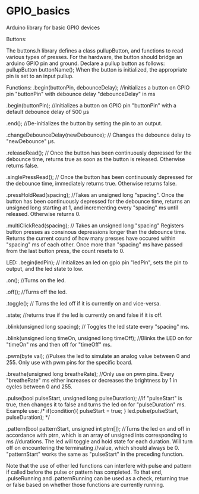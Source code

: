 # GPIO_basics
Arduino library for basic GPIO devices

Buttons:

The buttons.h library defines a class pullupButton, and functions to read various types of presses. For the hardware, the button should bridge an arduino GPIO pin and ground. 
Declare a pullup button as follows: pullupButton buttonName(); When the button is initialized, the appropriate pin is set to an input pullup.

Functions:
.begin(buttonPin, debounceDelay); //initializes a button on GPIO pin "buttonPin" with debounce delay "debounceDelay" in ms

.begin(buttonPin); //Initializes a button on GPIO pin "buttonPin" with a default debounce delay of 500 µs

.end(); //De-initializes the button by setting the pin to an output.

.changeDebounceDelay(newDebounce); // Changes the debounce delay to "newDebounce" µs.

.releaseRead(); // Once the button has been continuously depressed for the debounce time, returns true as soon as the button is released. Otherwise returns false.

.singlePressRead(); // Once the button has been continuously depressed for the debounce time, immediately returns true. Otherwise returns false.

.pressHoldRead(spacing); //Takes an unsigned long "spacing". Once the button has been continuously depressed for the debounce time, returns an unsigned long starting at 1, and incrementing every "spacing" ms until released. Otherwise returns 0.

.multiClickRead(spacing); // Takes an unsigned long "spacing" Registers button presses as consinous depressions longer than the debounce time. Returns the current cound of how many presses have occured within "spacing" ms of each other. Once more than "spacing" ms have passed from the last button press, the count resets to 0.








LED:
.begin(ledPin); // initializes an led on gpio pin "ledPin", sets the pin to output, and the led state to low. 

.on(); //Turns on the led.

.off(); //Turns off the led.

.toggle(); // Turns the led off if it is currently on and vice-versa.

.state; //returns true if the led is currently on and false if it is off.

.blink(unsigned long spacing); // Toggles the led state every "spacing" ms.

.blink(unsigned long timeOn, unsigned long timeOff); //Blinks the LED on for "timeOn" ms and then off for "timeOff" ms.

.pwm(byte val); //Pulses the led to simulate an analog value between 0 and 255. Only use with pwm pins for the specific board. 

.breathe(unsigned long breatheRate); //Only use on pwm pins. Every "breatheRate" ms either increases or decreases the brightness by 1 in cycles between 0 and 255.

.pulse(bool pulseStart, unsigned long pulseDuration); //If "pulseStart" is true, then changes it to false and turns the led on for "pulseDuration" ms. Example use:
/* if(condition){
      pulseStart = true;
   }
   led.pulse(pulseStart, pulseDuration);
*/

.pattern(bool patternStart, unsigned int ptrn[]); //Turns the led on and off in accordance with ptrn, which is an array of unsigned ints corresponding to ms 
                                                  //durations. The led will toggle and hold state for each duration. Will turn off on encountering the terminating 
                                                  //value, which should always be 0. "patternStart" works the same as "pulseStart" in the preceding function.
    


Note that the use of other led functions can interfere with pulse and pattern if called before the pulse or pattern has completed. To that end, .pulseRunning and .patternRunning can be used as a check, returning true or false based on whether those functions are currently running. 














